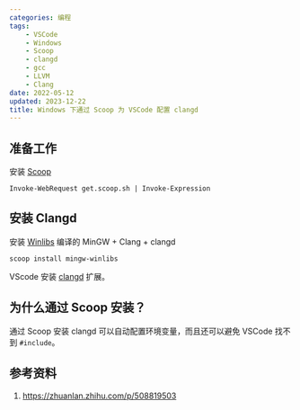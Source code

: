 ```yaml
---
categories: 编程
tags:
    - VSCode
    - Windows
    - Scoop
    - clangd
    - gcc
    - LLVM
    - Clang
date: 2022-05-12
updated: 2023-12-22
title: Windows 下通过 Scoop 为 VSCode 配置 clangd
---
```


## 准备工作

安装 [Scoop](https://scoop.sh/)

```shell
Invoke-WebRequest get.scoop.sh | Invoke-Expression
```

## 安装 Clangd

安装 [Winlibs](https://winlibs.com/) 编译的 MinGW + Clang + clangd

```shell
scoop install mingw-winlibs
```

VScode 安装 [clangd](https://marketplace.visualstudio.com/items?itemName=llvm-vs-code-extensions.vscode-clangd) 扩展。

## 为什么通过 Scoop 安装？

通过 Scoop 安装 clangd 可以自动配置环境变量，而且还可以避免 VSCode 找不到 `#include`。

## 参考资料

1. <https://zhuanlan.zhihu.com/p/508819503>
